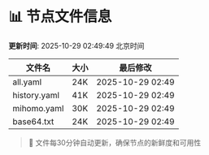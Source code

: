 # 📊 节点文件信息

**更新时间**: 2025-10-29 02:49:49 北京时间

| 文件名 | 大小 | 最后修改 |
|--------|------|----------|
| all.yaml | 24K | 2025-10-29 02:49 |
| history.yaml | 41K | 2025-10-29 02:49 |
| mihomo.yaml | 30K | 2025-10-29 02:49 |
| base64.txt | 24K | 2025-10-29 02:49 |

> 🔄 文件每30分钟自动更新，确保节点的新鲜度和可用性

